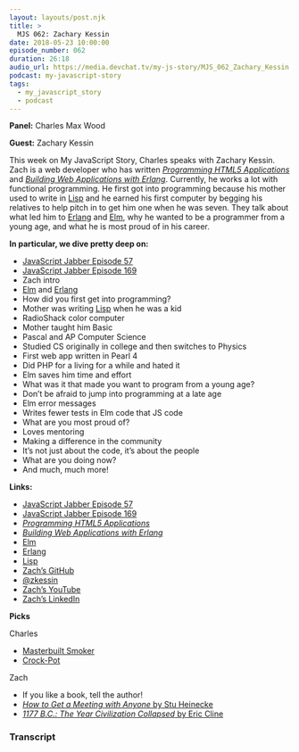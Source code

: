 ```yaml
---
layout: layouts/post.njk
title: >
  MJS 062: Zachary Kessin
date: 2018-05-23 10:00:00
episode_number: 062
duration: 26:18
audio_url: https://media.devchat.tv/my-js-story/MJS_062_Zachary_Kessin.mp3
podcast: my-javascript-story
tags:
  - my_javascript_story
  - podcast
---
```


**Panel:** Charles Max Wood

**Guest:** Zachary Kessin

This week on My JavaScript Story, Charles speaks with Zachary Kessin. Zach is a web developer who has written [_Programming HTML5 Applications_](https://www.amazon.com/Programming-HTML5-Applications-Cross-Platform-Environments/dp/1449399088) and [_Building Web Applications with Erlang_](https://www.amazon.com/Building-Web-Applications-Erlang-Working/dp/1449309968). Currently, he works a lot with functional programming. He first got into programming because his mother used to write in [Lisp](https://lisp-lang.org/) and he earned his first computer by begging his relatives to help pitch in to get him one when he was seven. They talk about what led him to [Erlang](https://www.erlang.org/) and [Elm](https://elm-lang.org/), why he wanted to be a programmer from a young age, and what he is most proud of in his career.

**In particular, we dive pretty deep on:**

- [JavaScript Jabber Episode 57](https://www.spreaker.com/user/8423552/057-jsj-functional-programming-with-zach)
- [JavaScript Jabber Episode 169](https://devchat.tv/js-jabber/169-jsj-property-based-testing-quickcheck-with-zach-kessin)
- Zach intro
- [Elm](https://elm-lang.org/) and [Erlang](https://www.erlang.org/)
- How did you first get into programming?
- Mother was writing [Lisp](https://lisp-lang.org/) when he was a kid
- RadioShack color computer
- Mother taught him Basic
- Pascal and AP Computer Science
- Studied CS originally in college and then switches to Physics
- First web app written in Pearl 4
- Did PHP for a living for a while and hated it
- Elm saves him time and effort
- What was it that made you want to program from a young age?
- Don’t be afraid to jump into programming at a late age
- Elm error messages
- Writes fewer tests in Elm code that JS code
- What are you most proud of?
- Loves mentoring
- Making a difference in the community
- It’s not just about the code, it’s about the people
- What are you doing now?
- And much, much more!

**Links:**

- [JavaScript Jabber Episode 57](https://www.spreaker.com/user/8423552/057-jsj-functional-programming-with-zach)
- [JavaScript Jabber Episode 169](https://devchat.tv/js-jabber/169-jsj-property-based-testing-quickcheck-with-zach-kessin)
- [_Programming HTML5 Applications_](https://www.amazon.com/Programming-HTML5-Applications-Cross-Platform-Environments/dp/1449399088)
- [_Building Web Applications with Erlang_](https://www.amazon.com/Building-Web-Applications-Erlang-Working/dp/1449309968)
- [Elm](https://elm-lang.org/)
- [Erlang](https://www.erlang.org/)
- [Lisp](https://lisp-lang.org/)
- [Zach’s GitHub](https://github.com/zkessin)
- [@zkessin](https://twitter.com/zkessin?lang=en)
- [Zach’s YouTube](https://www.youtube.com/channel/UCMXPX2dNVZUIArP7r8PCO4Q/featured)
- [Zach’s LinkedIn](https://il.linkedin.com/in/zacharykessin)

**Picks**

Charles

- [Masterbuilt Smoker](https://www.amazon.com/Masterbuilt-20070910-30-Inch-Electric-Controller/dp/B00104WRCY)
- [Crock-Pot](https://www.crock-pot.com/crock-pot/crock-pot-6.0-quart-lift-and-serve-slow-cooker-programmable-stainless-steel/SCCPVC600LH-S.html?interaction=product&source=igodigital)

Zach

- If you like a book, tell the author!
- [_How to Get a Meeting with Anyone_ by Stu Heinecke](https://www.amazon.com/How-Get-Meeting-Anyone-Marketing/dp/1501260928)
- [_1177 B.C.: The Year Civilization Collapsed_ by Eric Cline](https://www.amazon.com/1177-B-C-Civilization-Collapsed-Turning/dp/0691168385)

### Transcript
